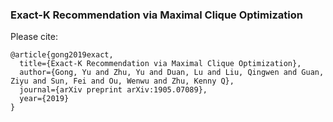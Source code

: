 ### Exact-K Recommendation via Maximal Clique Optimization
Please cite:
```
@article{gong2019exact,
  title={Exact-K Recommendation via Maximal Clique Optimization},
  author={Gong, Yu and Zhu, Yu and Duan, Lu and Liu, Qingwen and Guan, Ziyu and Sun, Fei and Ou, Wenwu and Zhu, Kenny Q},
  journal={arXiv preprint arXiv:1905.07089},
  year={2019}
}
```
